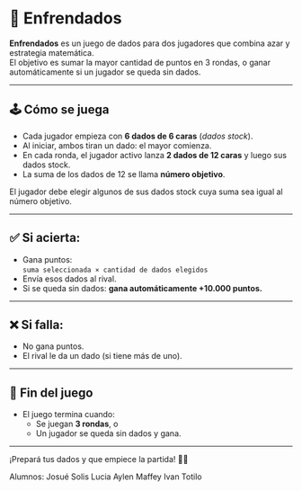 # 🎲 Enfrendados

**Enfrendados** es un juego de dados para dos jugadores que combina azar y estrategia matemática.  
El objetivo es sumar la mayor cantidad de puntos en 3 rondas, o ganar automáticamente si un jugador se queda sin dados.

---

## 🕹️ Cómo se juega

- Cada jugador empieza con **6 dados de 6 caras** (*dados stock*).
- Al iniciar, ambos tiran un dado: el mayor comienza.
- En cada ronda, el jugador activo lanza **2 dados de 12 caras** y luego sus dados stock.
- La suma de los dados de 12 se llama **número objetivo**.

El jugador debe elegir algunos de sus dados stock cuya suma sea igual al número objetivo.

---

## ✅ Si acierta:
- Gana puntos:  
  `suma seleccionada × cantidad de dados elegidos`
- Envía esos dados al rival.
- Si se queda sin dados: **gana automáticamente +10.000 puntos.**

---

## ❌ Si falla:
- No gana puntos.
- El rival le da un dado (si tiene más de uno).

---

## 🎯 Fin del juego

- El juego termina cuando:
  - Se juegan **3 rondas**, o
  - Un jugador se queda sin dados y gana.

---

¡Prepará tus dados y que empiece la partida! 🧠🎲

Alumnos: 
Josué Solis
Lucia Aylen Maffey
Ivan Totilo
